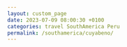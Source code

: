 ```yaml
---
layout: custom_page
date: 2023-07-09 08:00:30 +0100
categories: travel SouthAmerica Peru
permalink: /southamerica/cuyabeno/
---
```

